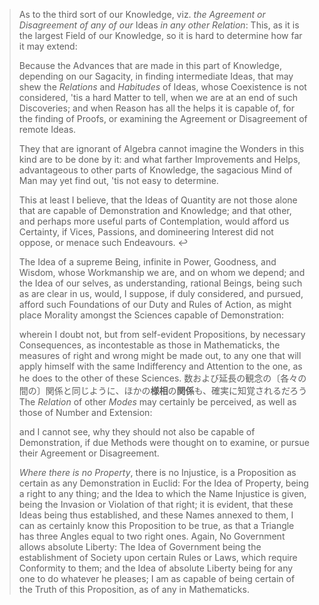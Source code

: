 



> As to the third sort of our Knowledge, viz. *the Agreement or Disagreement of any of our* Ideas *in any other Relation*: This, as it is the largest Field of our Knowledge, so it is hard to determine how far it may extend: 
> 
> Because the Advances that are made in this part of Knowledge, depending on our Sagacity, in finding intermediate Ideas, that may shew the *Relations* and *Habitudes* of Ideas, whose Coexistence is not considered, 'tis a hard Matter to tell, when we are at an end of such Discoveries; and when Reason has all the helps it is capable of, for the finding of Proofs, or examining the Agreement or Disagreement of remote Ideas. 
> 
> They that are ignorant of Algebra cannot imagine the Wonders in this kind are to be done by it: and what farther Improvements and Helps, advantageous to other parts of Knowledge, the sagacious Mind of Man may yet find out, 'tis not easy to determine. 
> 
> This at least I believe, that the Ideas of Quantity are not those alone that are capable of Demonstration and Knowledge; and that other, and perhaps more useful parts of Contemplation, would afford us Certainty, if Vices, Passions, and domineering Interest did not oppose, or menace such Endeavours. ↩
> 
> The Idea of a supreme Being, infinite in Power, Goodness, and Wisdom, whose Workmanship we are, and on whom we depend; and the Idea of our selves, as understanding, rational Beings, being such as are clear in us, would, I suppose, if duly considered, and pursued, afford such Foundations of our Duty and Rules of Action, as might place Morality amongst the Sciences capable of Demonstration: 
> 
> wherein I doubt not, but from self-evident Propositions, by necessary Consequences, as incontestable as those in Mathematicks, the measures of right and wrong might be made out, to any one that will apply himself with the same Indifferency and Attention to the one, as he does to the other of these Sciences. 
> 数および延長の観念の〔各々の間の〕関係と同じように、ほかの**様相**の**関係**も、確実に知覚されるだろう
> The *Relation* of other *Modes* may certainly be perceived, as well as those of Number and Extension: 
> 
> and I cannot see, why they should not also be capable of Demonstration, if due Methods were thought on to examine, or pursue their Agreement or Disagreement. 
> 
> *Where there is no Property*, there is no Injustice, is a Proposition as certain as any Demonstration in Euclid: For the Idea of Property, being a right to any thing; and the Idea to which the Name Injustice is given, being the Invasion or Violation of that right; it is evident, that these Ideas being thus established, and these Names annexed to them, I can as certainly know this Proposition to be true, as that a Triangle has three Angles equal to two right ones. Again, No Government allows absolute Liberty: The Idea of Government being the establishment of Society upon certain Rules or Laws, which require Conformity to them; and the Idea of absolute Liberty being for any one to do whatever he pleases; I am as capable of being certain of the Truth of this Proposition, as of any in Mathematicks.
